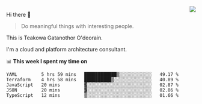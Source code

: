 <img align="right" src="https://github-readme-stats.vercel.app/api?username=Teakowa&show_icons=true&icon_color=2f80ed&text_color=718096&bg_color=ffffff&hide_title=true" />

Hi there 👋

> Do meaningful things with interesting people.

This is Teakowa Gatanothor O'deorain.

I'm a cloud and platform architecture consultant.

📊 **This week I spent my time on**
<!--START_SECTION:waka-->
```text
YAML         5 hrs 59 mins   ████████████▒░░░░░░░░░░░░   49.17 % 
Terraform    4 hrs 58 mins   ██████████▒░░░░░░░░░░░░░░   40.89 % 
JavaScript   20 mins         ▓░░░░░░░░░░░░░░░░░░░░░░░░   02.87 % 
JSON         20 mins         ▓░░░░░░░░░░░░░░░░░░░░░░░░   02.86 % 
TypeScript   12 mins         ▒░░░░░░░░░░░░░░░░░░░░░░░░   01.66 % 
```
<!--END_SECTION:waka-->
